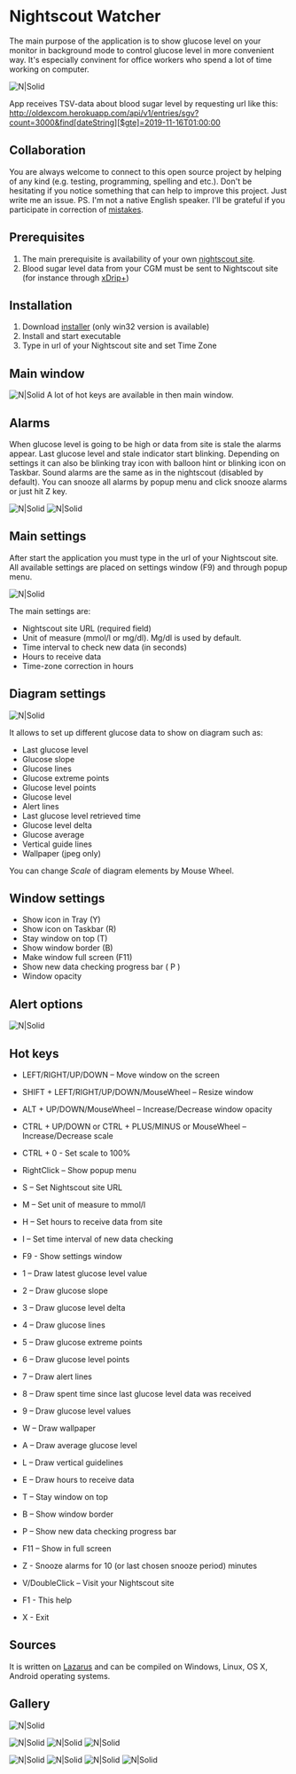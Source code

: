 # Nightscout Watcher
The main purpose of the application is to show glucose level on your monitor in background mode to control glucose level in more convenient way. It's especially convinent for office workers who spend a lot of time working on computer.

![N|Solid](https://raw.githubusercontent.com/SergeyRock/nightscout-watcher/master/screenshots/Main.jpg)

App receives TSV-data about blood sugar level by requesting url like this: http://oldexcom.herokuapp.com/api/v1/entries/sgv?count=3000&find[dateString][$gte]=2019-11-16T01:00:00

## Collaboration
You are always welcome to connect to this open source project by helping of any kind (e.g. testing, programming, spelling and etc.). 
Don't be hesitating if you notice something that can help to improve this project. Just write me an issue.
PS. I'm not a native English speaker. I'll be grateful if you participate in correction of [mistakes](https://github.com/SergeyRock/nightscout-watcher/issues).

## Prerequisites
1. The main prerequisite is availability of your own [nightscout site](https://github.com/nightscout/cgm-remote-monitor).
2. Blood sugar level data from your CGM must be sent to Nightscout site (for instance through [xDrip+](https://github.com/NightscoutFoundation/xDrip))

## Installation
1. Download [installer](https://github.com/SergeyRock/nightscout-watcher/releases) (only win32 version is available)
2. Install and start executable
3. Type in url of your Nightscout site and set Time Zone

## Main window
![N|Solid](https://raw.githubusercontent.com/SergeyRock/nightscout-watcher/master/screenshots/Main.2.jpg)
A lot of hot keys are available in then main window.

## Alarms
When glucose level is going to be high or data from site is stale the alarms appear.
Last glucose level and stale indicator start blinking.
Depending on settings it can also be blinking tray icon with balloon hint or blinking icon on Taskbar.
Sound alarms are the same as in the nightscout (disabled by default).
You can snooze all alarms by popup menu and click snooze alarms or just hit Z key.

![N|Solid](https://raw.githubusercontent.com/SergeyRock/nightscout-watcher/master/screenshots/TrayIconAlert.jpg)
![N|Solid](https://raw.githubusercontent.com/SergeyRock/nightscout-watcher/master/screenshots/TaskbarIcon.jpg)

## Main settings
After start the application you must type in the url of your Nightscout site.
All available settings are placed on settings window (F9) and through popup menu.

![N|Solid](https://raw.githubusercontent.com/SergeyRock/nightscout-watcher/master/screenshots/Settings.Main.jpg)

The main settings are:
- Nightscout site URL (required field)
- Unit of measure (mmol/l or mg/dl). Mg/dl is used by default.
- Time interval to check new data (in seconds)
- Hours to receive data
- Time-zone correction in hours

## Diagram settings
![N|Solid](https://raw.githubusercontent.com/SergeyRock/nightscout-watcher/master/screenshots/Settings.Diagram.jpg)

It allows to set up different glucose data to show on diagram such as:
- Last glucose level
- Glucose slope
- Glucose lines
- Glucose extreme points
- Glucose level points
- Glucose level
- Alert lines
- Last glucose level retrieved time
- Glucose level delta
- Glucose average
- Vertical guide lines
- Wallpaper (jpeg only)

You can change *Scale* of diagram elements by Mouse Wheel.

## Window settings
- Show icon in Tray (Y)
- Show icon on Taskbar (R)
- Stay window on top (T)
- Show window border (B)
- Make window full screen (F11)
- Show new data checking progress bar ( P )
- Window opacity

## Alert options
![N|Solid](https://raw.githubusercontent.com/SergeyRock/nightscout-watcher/master/screenshots/Settings.Alerts.jpg)

## Hot keys
- LEFT/RIGHT/UP/DOWN – Move window on the screen
- SHIFT + LEFT/RIGHT/UP/DOWN/MouseWheel – Resize window
- ALT + UP/DOWN/MouseWheel – Increase/Decrease window opacity
- CTRL + UP/DOWN or CTRL + PLUS/MINUS or MouseWheel – Increase/Decrease scale
- CTRL + 0 - Set scale to 100%
- RightClick – Show popup menu

- S – Set Nightscout site URL
- M – Set unit of measure to mmol/l
- H – Set hours to receive data from site
- I – Set time interval of new data checking
- F9 - Show settings window

- 1 – Draw latest glucose level value
- 2 – Draw glucose slope
- 3 – Draw glucose level delta
- 4 – Draw glucose lines
- 5 – Draw glucose extreme points
- 6 – Draw glucose level points
- 7 – Draw alert lines
- 8 – Draw spent time since last glucose level data was received
- 9 – Draw glucose level values
- W – Draw wallpaper
- A – Draw average glucose level
- L – Draw vertical guidelines
- E – Draw hours to receive data
- T – Stay window on top
- B – Show window border
- P – Show new data checking progress bar
- F11 – Show in full screen

- Z - Snooze alarms for 10 (or last chosen snooze period) minutes
- V/DoubleClick – Visit your Nightscout site
- F1 - This help

- X - Exit

## Sources
It is written on [Lazarus](https://en.wikipedia.org/wiki/Lazarus_(IDE)) and can be compiled on Windows, Linux, OS X, Android operating systems.

## Gallery
![N|Solid](https://raw.githubusercontent.com/SergeyRock/nightscout-watcher/master/screenshots/gallery/11.08-15615.jpg) 

![N|Solid](https://raw.githubusercontent.com/SergeyRock/nightscout-watcher/master/screenshots/gallery/11.08-28698.jpg)
![N|Solid](https://raw.githubusercontent.com/SergeyRock/nightscout-watcher/master/screenshots/gallery/11.08-27016.jpg)
![N|Solid](https://raw.githubusercontent.com/SergeyRock/nightscout-watcher/master/screenshots/gallery/11.08-27065.jpg)

![N|Solid](https://raw.githubusercontent.com/SergeyRock/nightscout-watcher/master/screenshots/gallery/11.09-21634.jpg)
![N|Solid](https://raw.githubusercontent.com/SergeyRock/nightscout-watcher/master/screenshots/gallery/11.08-27709.jpg)
![N|Solid](https://raw.githubusercontent.com/SergeyRock/nightscout-watcher/master/screenshots/gallery/11.09-20531.jpg)
![N|Solid](https://raw.githubusercontent.com/SergeyRock/nightscout-watcher/master/screenshots/gallery/11.09-20629.jpg)
